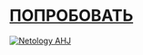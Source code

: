 # [ПОПРОБОВАТЬ](https://johnnystorm19.github.io/ahj-TESTING-task_1/)

[![Netology AHJ](https://github.com/JohnnyStorm19/ahj-TESTING-task_11/actions/workflows/web.yml/badge.svg)](https://github.com/JohnnyStorm19/ahj-TESTING-task_11/actions/workflows/web.yml)